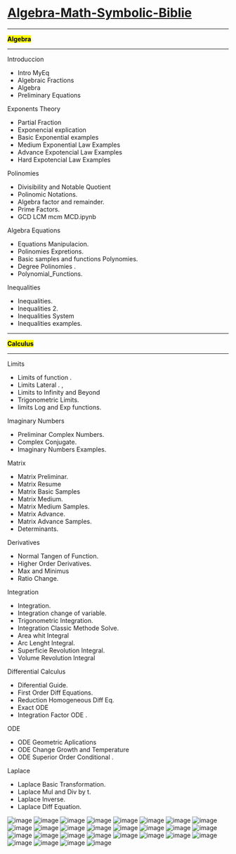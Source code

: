 # <u>Algebra-Math-Symbolic-Biblie</u>

---

<mark>**Algebra</mark>**

---

Introduccion

* Intro MyEq
* Algebraic Fractions
* Algebra
* Preliminary Equations

Exponents Theory

* Partial Fraction
* Exponencial explication
* Basic Exponential examples
* Medium Exponential Law Examples
* Advance Expotencial Law Examples
* Hard  Expotencial Law Examples

Polinomies

* Divisibility and Notable Quotient
* Polinomic Notations.
* Algebra factor and remainder.
* Prime Factors.
* GCD LCM mcm MCD.ipynb

Algebra Equations

* Equations Manipulacion.
* Polinomies Expretions.
* Basic samples and functions Polynomies.
* Degree  Polinomies .
* Polynomial_Functions.

Inequalities

* Inequalities.
* Inequalities 2.
* Inequalities System
* Inequalities examples.

---

<mark>**Calculus</mark>**

----

Limits

* Limits of function .
* Limits Lateral . ,
* Limits to Infinity and Beyond
* Trigonometric Limits.
* limits Log and Exp functions.

Imaginary Numbers

* Preliminar Complex Numbers.
* Complex Conjugate.
* Imaginary Numbers Examples.

Matrix

* Matrix Preliminar.
* Matrix Resume
* Matrix Basic Samples
* Matrix Medium.
* Matrix Medium Samples.
* Matrix Advance.
* Matrix Advance Samples.
* Determinants.

Derivatives

* Normal Tangen of Function.
* Higher Order Derivatives.
* Max and  Minimus
* Ratio Change.

Integration

* Integration.
* Integration change of variable.
* Trigonometric Integration.
* Integration Classic Methode Solve.
* Area whit Integral
* Arc Lenght Integral.
* Superficie Revolution Integral.
* Volume Revolution Integral

Differential Calculus

* Diferential Guide.
* First Order Diff Equations.
* Reduction Homogeneous Diff Eq.
* Exact ODE
* Integration Factor ODE .

ODE

* ODE Geometric Aplications
* ODE Change Growth and Temperature
* ODE Superior Order  Conditional .

Laplace

* Laplace Basic Transformation.
* Laplace Mul and Div by t.
* Laplace Inverse.
* Laplace Diff Equation.

![image](https://github.com/aldotb/Algebra-Math-Symbolic-Biblie/assets/12405878/5c357e59-84ae-46ca-9f3d-f1265f4557d1)
![image](https://github.com/aldotb/Algebra-Math-Symbolic-Biblie/assets/12405878/84636f89-d709-40ae-b702-435c594056b9)
![image](https://github.com/aldotb/Algebra-Math-Symbolic-Biblie/assets/12405878/3f861859-c888-4905-9d29-410d9d9123ca)
![image](https://github.com/aldotb/Algebra-Math-Symbolic-Biblie/assets/12405878/fb8058dc-f82f-4a18-94d7-7843e8ec5a24)
![image](https://github.com/aldotb/Algebra-Math-Symbolic-Biblie/assets/12405878/65d30a5a-b9a9-4edf-99c5-4d67870e8838)
![image](https://github.com/aldotb/Algebra-Math-Symbolic-Biblie/assets/12405878/5ada04c5-62f4-47da-ac56-f9578ac065dd)
![image](https://github.com/aldotb/Algebra-Math-Symbolic-Biblie/assets/12405878/4cf893c1-25dc-48ad-9b4d-ec9201439e73)
![image](https://github.com/aldotb/Algebra-Math-Symbolic-Biblie/assets/12405878/0ba42326-50b9-4462-a59f-1d2d921eb209)
![image](https://github.com/aldotb/Algebra-Math-Symbolic-Biblie/assets/12405878/a231f251-320e-409d-b27d-f90292ac8d57)
![image](https://github.com/aldotb/Algebra-Math-Symbolic-Biblie/assets/12405878/fd6a9ef9-b0e5-4331-b45e-d68b4caf101f)
![image](https://github.com/aldotb/Algebra-Math-Symbolic-Biblie/assets/12405878/8adcd4e6-5683-4ea8-bc86-61cddd5c4287)
![image](https://github.com/aldotb/Algebra-Math-Symbolic-Biblie/assets/12405878/b16cd28a-c71e-4216-a402-99acea126e0b)
![image](https://github.com/aldotb/Algebra-Math-Symbolic-Biblie/assets/12405878/6177af65-50d9-4966-9f8d-71c85bcf9a98)
![image](https://github.com/aldotb/Algebra-Math-Symbolic-Biblie/assets/12405878/fbcb746d-ab6f-49b4-a3ca-2a27a9806dc8)
![image](https://github.com/aldotb/Algebra-Math-Symbolic-Biblie/assets/12405878/8efe6451-6e8a-471a-8e0d-6ca3bcb8dad6)
![image](https://github.com/aldotb/Algebra-Math-Symbolic-Biblie/assets/12405878/0aff4b42-2617-4b41-a014-caa46fce8437)
![image](https://github.com/aldotb/Algebra-Math-Symbolic-Biblie/assets/12405878/ab7fc33c-ae73-4b1e-9b41-0e7ec94d3756)
![image](https://github.com/aldotb/Algebra-Math-Symbolic-Biblie/assets/12405878/d360bf41-f390-4205-9b46-382729b14317)
![image](https://github.com/aldotb/Algebra-Math-Symbolic-Biblie/assets/12405878/785e1392-d616-4fdd-ab1c-4e94889c76bc)
![image](https://github.com/aldotb/Algebra-Math-Symbolic-Biblie/assets/12405878/1240d47f-559c-4e82-878a-b724ab7f2056)
![image](https://github.com/aldotb/Algebra-Math-Symbolic-Biblie/assets/12405878/c54cfd9f-6666-421d-afee-2350c521086b)
![image](https://github.com/aldotb/Algebra-Math-Symbolic-Biblie/assets/12405878/f2bf8d4b-4d53-4f3e-b943-704b2a8c9530)
![image](https://github.com/aldotb/Algebra-Math-Symbolic-Biblie/assets/12405878/94d71cb9-b76f-49d6-bedc-bdaf54b81a84)
![image](https://github.com/aldotb/Algebra-Math-Symbolic-Biblie/assets/12405878/a4bd1f4c-b6f4-4d94-adf4-89a81c1a8f7f)
![image](https://github.com/aldotb/Algebra-Math-Symbolic-Biblie/assets/12405878/8f5acb7b-b9df-4add-9e80-c7f6f219cb18)
![image](https://github.com/aldotb/Algebra-Math-Symbolic-Biblie/assets/12405878/796ef32f-5866-42d2-a70f-069213ddaf8a)
![image](https://github.com/aldotb/Algebra-Math-Symbolic-Biblie/assets/12405878/bb84b66e-6814-4461-b206-5463c96ef317)
![image](https://github.com/aldotb/Algebra-Math-Symbolic-Biblie/assets/12405878/778bba93-01a9-4099-b3ef-d0d8701a0902)
